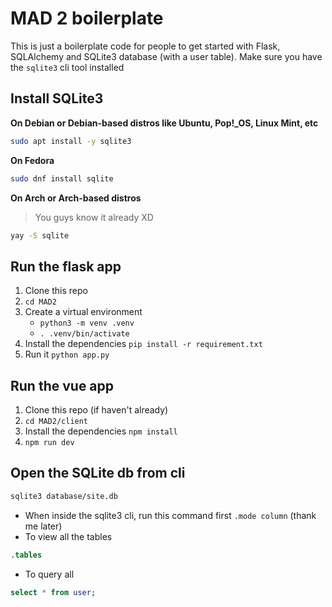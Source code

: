 # **MAD 2 boilerplate**

This is just a boilerplate code for people to get started with Flask, SQLAlchemy and SQLite3 database (with a user table). Make sure you have the `sqlite3` cli tool installed

## **Install SQLite3**
**On Debian or Debian-based distros like Ubuntu, Pop!\_OS, Linux Mint, etc**
```sh
sudo apt install -y sqlite3
```
**On Fedora**
```sh
sudo dnf install sqlite
```
**On Arch or Arch-based distros**
> You guys know it already XD
```sh
yay -S sqlite
```

## **Run the flask app**
1. Clone this repo
2. `cd MAD2`
3. Create a virtual environment
    - `python3 -m venv .venv`
    - `. .venv/bin/activate`
4. Install the dependencies `pip install -r requirement.txt`
5. Run it `python app.py`

## **Run the vue app**
1. Clone this repo (if haven't already)
2. `cd MAD2/client`
3. Install the dependencies `npm install`
4. `npm run dev`

## **Open the SQLite db from cli**
```sh
sqlite3 database/site.db
```
- When inside the sqlite3 cli, run this command first `.mode column` (thank me later)
- To view all the tables
```sql
.tables
```
- To query all
```sql
select * from user;
```
